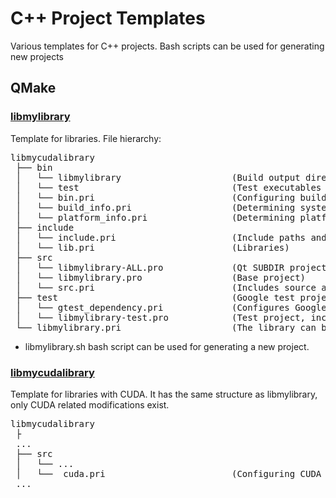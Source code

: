 # C++ Project Templates

Various templates for C++ projects. Bash scripts can be used for generating new projects

## QMake

### [libmylibrary](QMake/libmylibrary)

Template for libraries. File hierarchy:

<pre>
libmycudalibrary
 ├── bin
 │   └── libmylibrary                     (Build output directory)
 │   └── test                             (Test executables directory)
 │   └── bin.pri                          (Configuring build outputs)
 │   └── build_info.pri                   (Determining system architecture: x64 relese, x86 debug, ...)
 │   └── platform_info.pri                (Determining platform variables: unix, MSVC2015, MSVC2017, MSVC201, MSVC2022)
 ├── include
 │   └── include.pri                      (Include paths and header files)
 │   └── lib.pri                          (Libraries)
 ├── src
 │   └── libmylibrary-ALL.pro             (Qt SUBDIR project file includes project & Google test project)
 │   └── libmylibrary.pro                 (Base project)
 │   └── src.pri                          (Includes source and form files)
 ├── test                                 (Google test project)
 │   └── gtest_dependency.pri             (Configures Google Test Suite)
 │   └── libmylibrary-test.pro            (Test project, includes test source files)
 └── libmylibrary.pri                     (The library can be linked from another project by including this)
</pre>

 * libmylibrary.sh bash script can be used for generating a new project.

### [libmycudalibrary](QMake/libmycudalibrary)

Template for libraries with CUDA. It has the same structure as libmylibrary, only CUDA related modifications exist.

<pre>
libmycudalibrary
 ├
 ... 
 ├── src
 │   └── ...
 │   └──  cuda.pri                        (Configuring CUDA compiler)
 ...
</pre>

